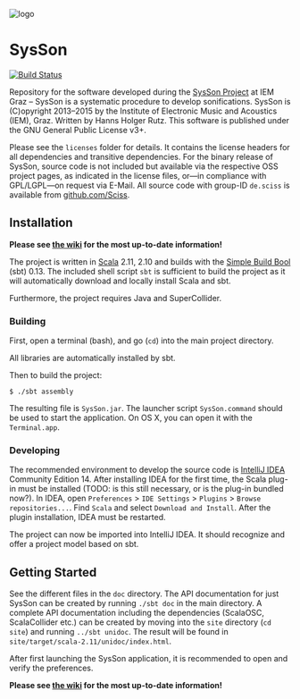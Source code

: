 ![logo](https://raw.githubusercontent.com/iem-projects/sysson/master/src/main/resources/at/iem/sysson/SysSon-Logo_web_noshadow.png)

# SysSon

[![Build Status](https://travis-ci.org/iem-projects/sysson.svg?branch=master)](https://travis-ci.org/iem-projects/sysson)

Repository for the software developed during the [SysSon Project](http://sysson.kug.ac.at/) at IEM Graz &ndash; SysSon is a systematic procedure to develop sonifications. SysSon is (C)opyright 2013&ndash;2015 by the Institute of Electronic Music and Acoustics (IEM), Graz. Written by Hanns Holger Rutz. This software is published under the GNU General Public License v3+.

Please see the `licenses` folder for details. It contains the license headers for all dependencies and transitive dependencies. For the binary release of SysSon, source code is not included but available via the respective OSS project pages, as indicated in the license files, or&mdash;in compliance with GPL/LGPL&mdash;on request via E-Mail. All source code with group-ID `de.sciss` is available from [github.com/Sciss](https://github.com/Sciss).

## Installation

__Please see [the wiki](https://github.com/iem-projects/sysson/wiki) for the most up-to-date information!__

The project is written in [Scala](http://www.scala-lang.org/) 2.11, 2.10 and builds with the [Simple Build Bool](http://www.scala-sbt.org/) (sbt) 0.13. The included shell script `sbt` is sufficient to build the project as it will automatically download and locally install Scala and sbt.

Furthermore, the project requires Java and SuperCollider.

### Building

First, open a terminal (bash), and go (`cd`) into the main project directory.

All libraries are automatically installed by sbt. 

Then to build the project:

    $ ./sbt assembly

The resulting file is `SysSon.jar`. The launcher script `SysSon.command` should be used to start the application. On OS X, you can open it with the `Terminal.app`.

### Developing

The recommended environment to develop the source code is [IntelliJ IDEA](http://www.jetbrains.com/idea/download/) Community Edition 14. After installing IDEA for the first time, the Scala plug-in must be installed (TODO: is this still necessary, or is the plug-in bundled now?). In IDEA, open `Preferences` > `IDE Settings` > `Plugins` > `Browse repositories...`. Find `Scala` and select `Download and Install`. After the plugin installation, IDEA must be restarted.

The project can now be imported into IntelliJ IDEA. It should recognize and offer a project model based on sbt.

## Getting Started

See the different files in the `doc` directory. The API documentation for just SysSon can be created by running `./sbt doc` in the main directory. A complete API documentation including the dependencies (ScalaOSC, ScalaCollider etc.) can be created by moving into the `site` directory (`cd site`) and running `../sbt unidoc`. The result will be found in `site/target/scala-2.11/unidoc/index.html`.

After first launching the SysSon application, it is recommended to open and verify the preferences.

__Please see [the wiki](https://github.com/iem-projects/sysson/wiki) for the most up-to-date information!__
